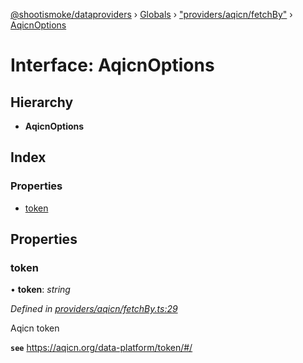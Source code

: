 [@shootismoke/dataproviders](../README.md) › [Globals](../globals.md) › ["providers/aqicn/fetchBy"](../modules/_providers_aqicn_fetchby_.md) › [AqicnOptions](_providers_aqicn_fetchby_.aqicnoptions.md)

# Interface: AqicnOptions

## Hierarchy

* **AqicnOptions**

## Index

### Properties

* [token](_providers_aqicn_fetchby_.aqicnoptions.md#token)

## Properties

###  token

• **token**: *string*

*Defined in [providers/aqicn/fetchBy.ts:29](https://github.com/shootismoke/common/blob/abfb8ac/packages/dataproviders/src/providers/aqicn/fetchBy.ts#L29)*

Aqicn token

**`see`** https://aqicn.org/data-platform/token/#/
